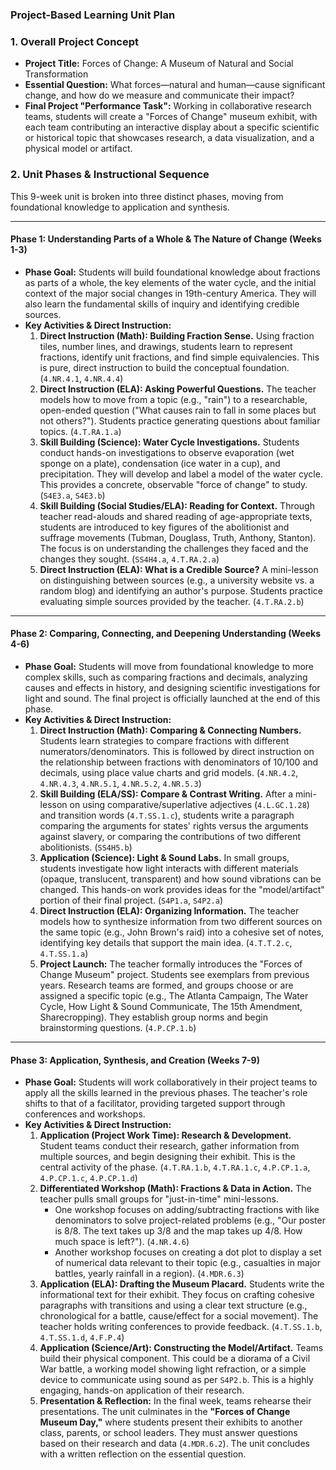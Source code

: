### **Project-Based Learning Unit Plan**

### **1. Overall Project Concept**

*   **Project Title:** Forces of Change: A Museum of Natural and Social Transformation
*   **Essential Question:** What forces—natural and human—cause significant change, and how do we measure and communicate their impact?
*   **Final Project "Performance Task":** Working in collaborative research teams, students will create a "Forces of Change" museum exhibit, with each team contributing an interactive display about a specific scientific or historical topic that showcases research, a data visualization, and a physical model or artifact.

### **2. Unit Phases & Instructional Sequence**

This 9-week unit is broken into three distinct phases, moving from foundational knowledge to application and synthesis.

---

#### **Phase 1: Understanding Parts of a Whole & The Nature of Change (Weeks 1-3)**

*   **Phase Goal:** Students will build foundational knowledge about fractions as parts of a whole, the key elements of the water cycle, and the initial context of the major social changes in 19th-century America. They will also learn the fundamental skills of inquiry and identifying credible sources.
*   **Key Activities & Direct Instruction:**
    1.  **Direct Instruction (Math): Building Fraction Sense.** Using fraction tiles, number lines, and drawings, students learn to represent fractions, identify unit fractions, and find simple equivalencies. This is pure, direct instruction to build the conceptual foundation. (`4.NR.4.1`, `4.NR.4.4`)
    2.  **Direct Instruction (ELA): Asking Powerful Questions.** The teacher models how to move from a topic (e.g., "rain") to a researchable, open-ended question ("What causes rain to fall in some places but not others?"). Students practice generating questions about familiar topics. (`4.T.RA.1.a`)
    3.  **Skill Building (Science): Water Cycle Investigations.** Students conduct hands-on investigations to observe evaporation (wet sponge on a plate), condensation (ice water in a cup), and precipitation. They will develop and label a model of the water cycle. This provides a concrete, observable "force of change" to study. (`S4E3.a`, `S4E3.b`)
    4.  **Skill Building (Social Studies/ELA): Reading for Context.** Through teacher read-alouds and shared reading of age-appropriate texts, students are introduced to key figures of the abolitionist and suffrage movements (Tubman, Douglass, Truth, Anthony, Stanton). The focus is on understanding the challenges they faced and the changes they sought. (`SS4H4.a`, `4.T.RA.2.a`)
    5.  **Direct Instruction (ELA): What is a Credible Source?** A mini-lesson on distinguishing between sources (e.g., a university website vs. a random blog) and identifying an author's purpose. Students practice evaluating simple sources provided by the teacher. (`4.T.RA.2.b`)

---

#### **Phase 2: Comparing, Connecting, and Deepening Understanding (Weeks 4-6)**

*   **Phase Goal:** Students will move from foundational knowledge to more complex skills, such as comparing fractions and decimals, analyzing causes and effects in history, and designing scientific investigations for light and sound. The final project is officially launched at the end of this phase.
*   **Key Activities & Direct Instruction:**
    1.  **Direct Instruction (Math): Comparing & Connecting Numbers.** Students learn strategies to compare fractions with different numerators/denominators. This is followed by direct instruction on the relationship between fractions with denominators of 10/100 and decimals, using place value charts and grid models. (`4.NR.4.2`, `4.NR.4.3`, `4.NR.5.1`, `4.NR.5.2`, `4.NR.5.3`)
    2.  **Skill Building (ELA/SS): Compare & Contrast Writing.** After a mini-lesson on using comparative/superlative adjectives (`4.L.GC.1.28`) and transition words (`4.T.SS.1.c`), students write a paragraph comparing the arguments for states' rights versus the arguments against slavery, or comparing the contributions of two different abolitionists. (`SS4H5.b`)
    3.  **Application (Science): Light & Sound Labs.** In small groups, students investigate how light interacts with different materials (opaque, translucent, transparent) and how sound vibrations can be changed. This hands-on work provides ideas for the "model/artifact" portion of their final project. (`S4P1.a`, `S4P2.a`)
    4.  **Direct Instruction (ELA): Organizing Information.** The teacher models how to synthesize information from two different sources on the same topic (e.g., John Brown's raid) into a cohesive set of notes, identifying key details that support the main idea. (`4.T.T.2.c`, `4.T.SS.1.a`)
    5.  **Project Launch:** The teacher formally introduces the "Forces of Change Museum" project. Students see exemplars from previous years. Research teams are formed, and groups choose or are assigned a specific topic (e.g., The Atlanta Campaign, The Water Cycle, How Light & Sound Communicate, The 15th Amendment, Sharecropping). They establish group norms and begin brainstorming questions. (`4.P.CP.1.b`)

---

#### **Phase 3: Application, Synthesis, and Creation (Weeks 7-9)**

*   **Phase Goal:** Students will work collaboratively in their project teams to apply all the skills learned in the previous phases. The teacher's role shifts to that of a facilitator, providing targeted support through conferences and workshops.
*   **Key Activities & Direct Instruction:**
    1.  **Application (Project Work Time): Research & Development.** Student teams conduct their research, gather information from multiple sources, and begin designing their exhibit. This is the central activity of the phase. (`4.T.RA.1.b`, `4.T.RA.1.c`, `4.P.CP.1.a`, `4.P.CP.1.c`, `4.P.CP.1.d`)
    2.  **Differentiated Workshop (Math): Fractions & Data in Action.** The teacher pulls small groups for "just-in-time" mini-lessons.
        *   One workshop focuses on adding/subtracting fractions with like denominators to solve project-related problems (e.g., "Our poster is 8/8. The text takes up 3/8 and the map takes up 4/8. How much space is left?"). (`4.NR.4.6`)
        *   Another workshop focuses on creating a dot plot to display a set of numerical data relevant to their topic (e.g., casualties in major battles, yearly rainfall in a region). (`4.MDR.6.3`)
    3.  **Application (ELA): Drafting the Museum Placard.** Students write the informational text for their exhibit. They focus on crafting cohesive paragraphs with transitions and using a clear text structure (e.g., chronological for a battle, cause/effect for a social movement). The teacher holds writing conferences to provide feedback. (`4.T.SS.1.b`, `4.T.SS.1.d`, `4.F.P.4`)
    4.  **Application (Science/Art): Constructing the Model/Artifact.** Teams build their physical component. This could be a diorama of a Civil War battle, a working model showing light refraction, or a simple device to communicate using sound as per `S4P2.b`. This is a highly engaging, hands-on application of their research.
    5.  **Presentation & Reflection:** In the final week, teams rehearse their presentations. The unit culminates in the **"Forces of Change Museum Day,"** where students present their exhibits to another class, parents, or school leaders. They must answer questions based on their research and data (`4.MDR.6.2`). The unit concludes with a written reflection on the essential question.
